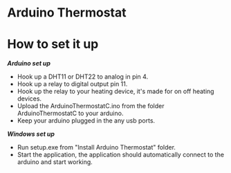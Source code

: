 # Arduino Thermostat

# How to set it up
***Arduino set up***
- Hook up a DHT11 or DHT22 to analog in pin 4.
- Hook up a relay to digital output pin 11.
- Hook up the relay to your heating device, it's made for on off heating devices.
- Upload the ArduinoThermostatC.ino from the folder ArduinoThermostatC to your arduino.
- Keep your arduino plugged in the any usb ports.

***Windows set up***
- Run setup.exe from "Install Arduino Thermostat" folder.
- Start the application, the application should automatically connect to the arduino and start working.